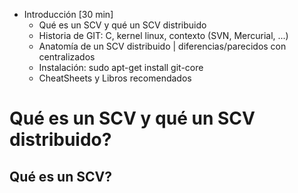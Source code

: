 - Introducción [30 min]
	- Qué es un SCV y qué un SCV distribuido
	- Historia de GIT: C, kernel linux, contexto (SVN, Mercurial, ...)
	- Anatomía de un SCV distribuido | diferencias/parecidos con centralizados
	- Instalación: sudo apt-get install git-core
	- CheatSheets y Libros recomendados

# Qué es un SCV y qué un SCV distribuido?

## Qué es un SCV?
